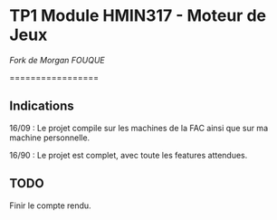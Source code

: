 # TP1 Module HMIN317 - Moteur de Jeux
*Fork de Morgan FOUQUE*

=================

## Indications

16/09 : Le projet compile sur les machines de la FAC ainsi que sur ma machine personnelle.

16/90 : Le projet est complet, avec toute les features attendues.

## TODO

Finir le compte rendu.
